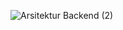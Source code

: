 ![Arsitektur Backend (2)](https://user-images.githubusercontent.com/79124992/121195555-e60b8c00-c899-11eb-9388-463dc9def37c.png)
